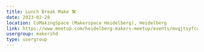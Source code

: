 ```yaml
---
title: Lunch Break Make 🛠️
date: 2023-02-28
location: CoMakingSpace (Makerspace Heidelberg), Heidelberg
link: https://www.meetup.com/heidelberg-makers-meetup/events/mvqjtsyfcdblc/
usergroup: makershd
type: usergroup
---
```

